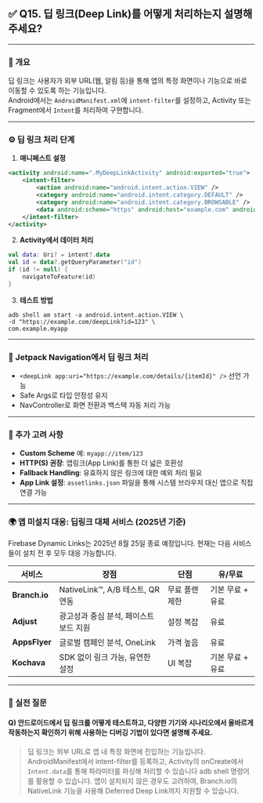 ## ✅ Q15. 딥 링크(Deep Link)를 어떻게 처리하는지 설명해주세요?

---

### 📌 개요  
딥 링크는 사용자가 외부 URL(웹, 알림 등)을 통해 앱의 특정 화면이나 기능으로 바로 이동할 수 있도록 하는 기능입니다.  
Android에서는 `AndroidManifest.xml`에 `intent-filter`를 설정하고, Activity 또는 Fragment에서 `Intent`를 처리하여 구현합니다.

---

### ⚙️ 딥 링크 처리 단계

1. **매니페스트 설정**
```xml
<activity android:name=".MyDeepLinkActivity" android:exported="true">
    <intent-filter>
        <action android:name="android.intent.action.VIEW" />
        <category android:name="android.intent.category.DEFAULT" />
        <category android:name="android.intent.category.BROWSABLE" />
        <data android:scheme="https" android:host="example.com" android:pathPrefix="/deepLink" />
    </intent-filter>
</activity>
```

2. **Activity에서 데이터 처리**
```kotlin
val data: Uri? = intent?.data
val id = data?.getQueryParameter("id")
if (id != null) {
    navigateToFeature(id)
}
```

3. **테스트 방법**
```
adb shell am start -a android.intent.action.VIEW \
-d "https://example.com/deepLink?id=123" \
com.example.myapp
```

---

### 🧱 Jetpack Navigation에서 딥 링크 처리

- `<deepLink app:uri="https://example.com/details/{itemId}" />` 선언 가능  
- Safe Args로 타입 안정성 유지  
- NavController로 화면 전환과 백스택 자동 처리 가능

---

### 🔐 추가 고려 사항

- **Custom Scheme** 예: `myapp://item/123`  
- **HTTP(S) 권장**: 앱링크(App Link)를 통한 더 넓은 호환성  
- **Fallback Handling**: 유효하지 않은 링크에 대한 예외 처리 필요  
- **App Link 설정**: `assetlinks.json` 파일을 통해 시스템 브라우저 대신 앱으로 직접 연결 가능  

---

### 🌍 앱 미설치 대응: 딥링크 대체 서비스 (2025년 기준)

Firebase Dynamic Links는 2025년 8월 25일 종료 예정입니다. 현재는 다음 서비스들이 설치 전 후 모두 대응 가능합니다.

| 서비스 | 장점 | 단점 | 유/무료 |
|--------|------|------|---------|
| **Branch.io** | NativeLink™, A/B 테스트, QR 연동 | 무료 플랜 제한 | 기본 무료 + 유료 |
| **Adjust** | 광고성과 중심 분석, 페이스트보드 지원 | 설정 복잡 | 유료 |
| **AppsFlyer** | 글로벌 캠페인 분석, OneLink | 가격 높음 | 유료 |
| **Kochava** | SDK 없이 링크 가능, 유연한 설정 | UI 복잡 | 기본 무료 + 유료 |

---

### 📝 실전 질문 
#### Q) 안드로이드에서 딥 링크를 어떻게 테스트하고, 다양한 기기와 시나리오에서 올바르게 작동하는지 확인하기 위해 사용하는 디버깅 기법이 있다면 설명해 주세요.

> 딥 링크는 외부 URL로 앱 내 특정 화면에 진입하는 기능입니다. AndroidManifest에서 intent-filter를 등록하고, Activity의 onCreate에서 `Intent.data`를 통해 파라미터를 파싱해 처리할 수 있습니다
> adb shell 명령어를 활용할 수 있습니다. 
> 앱이 설치되지 않은 경우도 고려하여, Branch.io의 NativeLink 기능을 사용해 Deferred Deep Link까지 지원할 수 있습니다.
